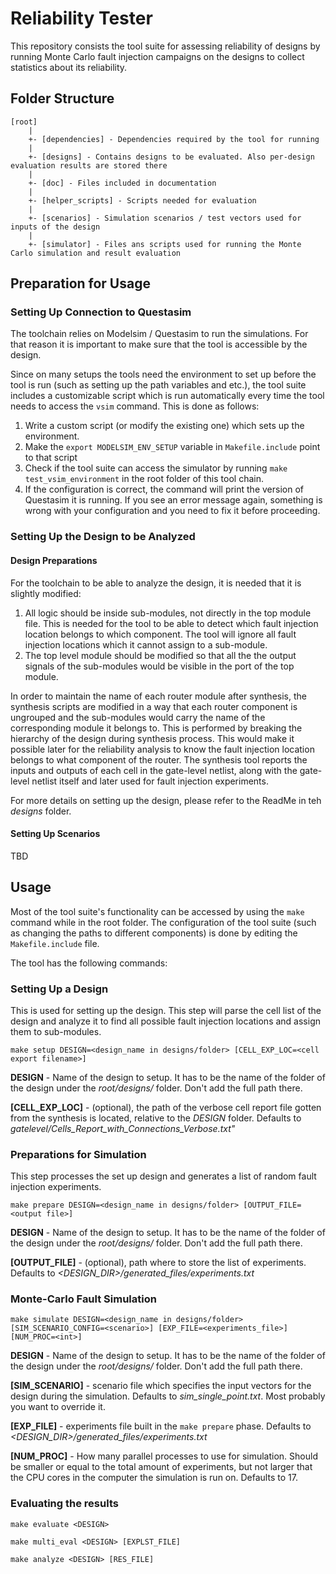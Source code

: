 
# Reliability Tester

This repository consists the tool suite for assessing reliability of designs by running Monte Carlo fault injection campaigns on the designs to collect statistics about its reliability.

## Folder Structure

```
[root]
    |
    +- [dependencies] - Dependencies required by the tool for running
    |
    +- [designs] - Contains designs to be evaluated. Also per-design evaluation results are stored there
    |
    +- [doc] - Files included in documentation
    |
    +- [helper_scripts] - Scripts needed for evaluation
    |
    +- [scenarios] - Simulation scenarios / test vectors used for inputs of the design
    |
    +- [simulator] - Files ans scripts used for running the Monte Carlo simulation and result evaluation
```

## Preparation for Usage

### Setting Up Connection to Questasim

The toolchain relies on Modelsim / Questasim to run the simulations. For that reason it is important to make sure that the tool is accessible by the design.

Since on many setups the tools need the environment to set up before the tool is run (such as setting up the path variables and etc.), the tool suite includes a customizable script which is run automatically every time the tool needs to access the `vsim` command. This is done as follows:

1. Write a custom script (or modify the existing one) which sets up the environment.
2. Make the `export MODELSIM_ENV_SETUP` variable in `Makefile.include` point to that script
3. Check if the tool suite can access the simulator by running `make test_vsim_environment` in the root folder of this tool chain.
4. If the configuration is correct, the command will print the version of Questasim it is running. If you see an error message again, something is wrong with your configuration and you need to fix it before proceeding.

### Setting Up the Design to be Analyzed

#### Design Preparations

For the toolchain to be able to analyze the design, it is needed that it is slightly modified:

1. All logic should be inside sub-modules, not directly in the top module file. This is needed for the tool to be able to detect which fault injection location belongs to which component. The tool will ignore all fault injection locations which it cannot assign to a sub-module.
2. The top level module should be modified so that all the the output signals of the sub-modules would be visible in the port of the top module.

In order to maintain the name of each router module after synthesis, the synthesis scripts are modified in a way that each router component is ungrouped and the sub-modules would carry the name of the corresponding module it belongs to. This is performed by breaking the hierarchy of the design during synthesis process. 
This would make it possible later for the reliability analysis to know the fault injection location belongs to what component of the router. The synthesis tool reports the inputs and outputs of each cell in the gate-level netlist, along with the gate-level netlist itself and later used for fault injection experiments.

For more details on setting up the design, please refer to the ReadMe in teh *designs* folder.

#### Setting Up Scenarios

TBD

## Usage

Most of the tool suite's functionality can be accessed by using the `make` command while in the root folder.
The configuration of the tool suite (such as changing the paths to different components) is done by editing the `Makefile.include` file.

The tool has the following commands:

### Setting Up a Design

This is used for setting up the design. This step will parse the cell list of the design and analyze it to find all possible fault injection locations and assign them to sub-modules.

`make setup DESIGN=<design_name in designs/folder> [CELL_EXP_LOC=<cell export filename>]`

**DESIGN** - Name of the design to setup. It has to be the name of the folder of the design under the *root/designs/* folder. Don't add the full path there.

**[CELL_EXP_LOC]** - (optional), the path of the verbose cell report file gotten from the synthesis is located, relative to the *DESIGN* folder. Defaults to *gatelevel/Cells_Report_with_Connections_Verbose.txt"*

### Preparations for Simulation

This step processes the set up design and generates a list of random fault injection experiments.

`make prepare DESIGN=<design_name in designs/folder> [OUTPUT_FILE=<output file>]`

**DESIGN** - Name of the design to setup. It has to be the name of the folder of the design under the *root/designs/* folder. Don't add the full path there.

**[OUTPUT_FILE]** - (optional), path where to store the list of experiments. Defaults to *&lt;DESIGN_DIR&gt;/generated_files/experiments.txt*

### Monte-Carlo Fault Simulation

`make simulate DESIGN=<design_name in designs/folder> [SIM_SCENARIO_CONFIG=<scenario>] [EXP_FILE=<experiments_file>] [NUM_PROC=<int>]`

**DESIGN** - Name of the design to setup. It has to be the name of the folder of the design under the *root/designs/* folder. Don't add the full path there.

**[SIM_SCENARIO]** - scenario file which specifies the input vectors for the design during the simulation. Defaults to *sim_single_point.txt*. Most probably you want to override it.

**[EXP_FILE]** - experiments file built in the `make prepare` phase. Defaults to *&lt;DESIGN_DIR&gt;/generated_files/experiments.txt*

**[NUM_PROC]** - How many parallel processes to use for simulation. Should be smaller or equal to the total amount of experiments, but not larger that the CPU cores in the computer the simulation is run on. Defaults to 17.

### Evaluating the results

`make evaluate <DESIGN>`

`make multi_eval <DESIGN> [EXPLST_FILE]`

`make analyze <DESIGN> [RES_FILE]`
